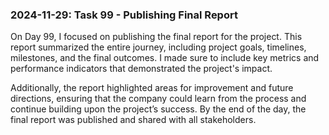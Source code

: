 ### 2024-11-29: Task 99 - Publishing Final Report

On Day 99, I focused on publishing the final report for the project. This report summarized the entire journey, including project goals, timelines, milestones, and the final outcomes. I made sure to include key metrics and performance indicators that demonstrated the project's impact.

Additionally, the report highlighted areas for improvement and future directions, ensuring that the company could learn from the process and continue building upon the project’s success. By the end of the day, the final report was published and shared with all stakeholders.